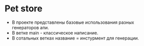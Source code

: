 # Pet store

- В проекте представлены базовые использования разных генераторов апи.
- В ветке main - классическое написание.
- В сотальных ветках название = инстурмент для генерации.
